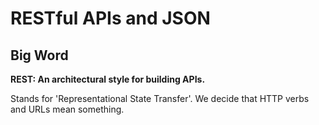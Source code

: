 # RESTful APIs and JSON

## Big Word

**REST: An architectural style for building APIs.**

Stands for 'Representational State Transfer'. We decide that HTTP verbs and URLs mean something.
